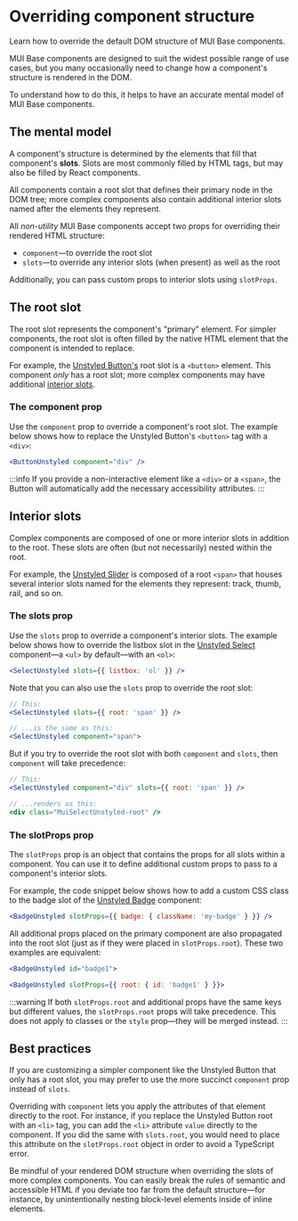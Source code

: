 # Overriding component structure

<p class="description">Learn how to override the default DOM structure of MUI Base components.</p>

MUI Base components are designed to suit the widest possible range of use cases, but you many occasionally need to change how a component's structure is rendered in the DOM.

To understand how to do this, it helps to have an accurate mental model of MUI Base components.

## The mental model

A component's structure is determined by the elements that fill that component's **slots**.
Slots are most commonly filled by HTML tags, but may also be filled by React components.

All components contain a root slot that defines their primary node in the DOM tree; more complex components also contain additional interior slots named after the elements they represent.

All _non-utility_ MUI Base components accept two props for overriding their rendered HTML structure:

- `component`—to override the root slot
- `slots`—to override any interior slots (when present) as well as the root

Additionally, you can pass custom props to interior slots using `slotProps`.

## The root slot

The root slot represents the component's "primary" element.
For simpler components, the root slot is often filled by the native HTML element that the component is intended to replace.

For example, the [Unstyled Button's](/base/react-button/) root slot is a `<button>` element.
This component _only_ has a root slot; more complex components may have additional [interior slots](#interior-slots).

### The component prop

Use the `component` prop to override a component's root slot.
The example below shows how to replace the Unstyled Button's `<button>` tag with a `<div>`:

```jsx
<ButtonUnstyled component="div" />
```

:::info
If you provide a non-interactive element like a `<div>` or a `<span>`, the Button will automatically add the necessary accessibility attributes.
:::

## Interior slots

Complex components are composed of one or more interior slots in addition to the root.
These slots are often (but not necessarily) nested within the root.

For example, the [Unstyled Slider](/base/react-slider/) is composed of a root `<span>` that houses several interior slots named for the elements they represent: track, thumb, rail, and so on.

### The slots prop

Use the `slots` prop to override a component's interior slots.
The example below shows how to override the listbox slot in the [Unstyled Select](/base/react-select/) component—a `<ul>` by default—with an `<ol>`:

```jsx
<SelectUnstyled slots={{ listbox: 'ol' }} />
```

Note that you can also use the `slots` prop to override the root slot:

```jsx
// This:
<SelectUnstyled slots={{ root: 'span' }} />

// ...is the same as this:
<SelectUnstyled component="span">
```

But if you try to override the root slot with both `component` and `slots`, then `component` will take precedence:

```jsx
// This:
<SelectUnstyled component="div" slots={{ root: 'span' }} />

// ...renders as this:
<div class="MuiSelectUnstyled-root" />
```

### The slotProps prop

The `slotProps` prop is an object that contains the props for all slots within a component.
You can use it to define additional custom props to pass to a component's interior slots.

For example, the code snippet below shows how to add a custom CSS class to the badge slot of the [Unstyled Badge](/base/react-badge/) component:

```jsx
<BadgeUnstyled slotProps={{ badge: { className: 'my-badge' } }} />
```

All additional props placed on the primary component are also propagated into the root slot (just as if they were placed in `slotProps.root`).
These two examples are equivalent:

```jsx
<BadgeUnstyled id="badge1">
```

```jsx
<BadgeUnstyled slotProps={{ root: { id: 'badge1' } }}>
```

:::warning
If both `slotProps.root` and additional props have the same keys but different values, the `slotProps.root` props will take precedence.
This does not apply to classes or the `style` prop—they will be merged instead.
:::

## Best practices

If you are customizing a simpler component like the Unstyled Button that only has a root slot, you may prefer to use the more succinct `component` prop instead of `slots`.

Overriding with `component` lets you apply the attributes of that element directly to the root.
For instance, if you replace the Unstyled Button root with an `<li>` tag, you can add the `<li>` attribute `value` directly to the component.
If you did the same with `slots.root`, you would need to place this attribute on the `slotProps.root` object in order to avoid a TypeScript error.

Be mindful of your rendered DOM structure when overriding the slots of more complex components.
You can easily break the rules of semantic and accessible HTML if you deviate too far from the default structure—for instance, by unintentionally nesting block-level elements inside of inline elements.
